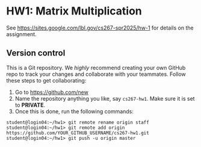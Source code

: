 # HW1: Matrix Multiplication

See https://sites.google.com/lbl.gov/cs267-spr2025/hw-1 for details on the assignment.

## Version control

This is a Git repository.
We _highly_ recommend creating your own GitHub repo to track your changes and collaborate with your teammates.
Follow these steps to get collaborating:

1. Go to https://github.com/new
2. Name the repository anything you like, say `cs267-hw1`.
Make sure it is set to **PRIVATE**.
3. Once this is done, run the following commands:

```
student@login04:~/hw1> git remote rename origin staff
student@login04:~/hw1> git remote add origin https://github.com/YOUR_GITHUB_USERNAME/cs267-hw1.git
student@login04:~/hw1> git push -u origin master
```
